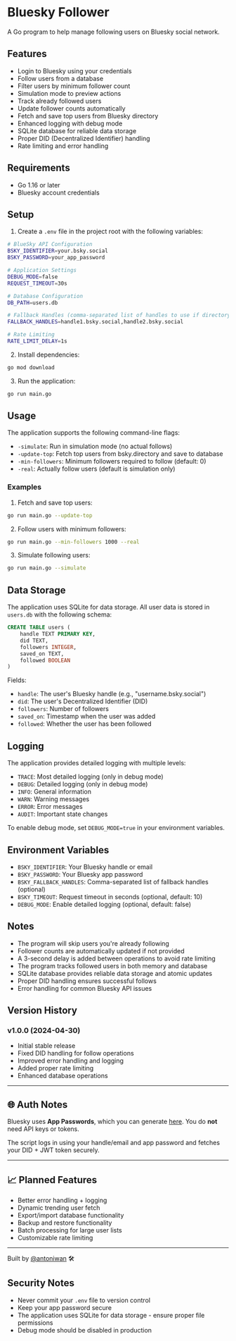 # Bluesky Follower

A Go program to help manage following users on Bluesky social network.

## Features

- Login to Bluesky using your credentials
- Follow users from a database
- Filter users by minimum follower count
- Simulation mode to preview actions
- Track already followed users
- Update follower counts automatically
- Fetch and save top users from Bluesky directory
- Enhanced logging with debug mode
- SQLite database for reliable data storage
- Proper DID (Decentralized Identifier) handling
- Rate limiting and error handling

## Requirements

- Go 1.16 or later
- Bluesky account credentials

## Setup

1. Create a `.env` file in the project root with the following variables:

```bash
# BlueSky API Configuration
BSKY_IDENTIFIER=your.bsky.social
BSKY_PASSWORD=your_app_password

# Application Settings
DEBUG_MODE=false
REQUEST_TIMEOUT=30s

# Database Configuration
DB_PATH=users.db

# Fallback Handles (comma-separated list of handles to use if directory fetch fails)
FALLBACK_HANDLES=handle1.bsky.social,handle2.bsky.social

# Rate Limiting
RATE_LIMIT_DELAY=1s
```

2. Install dependencies:

```bash
go mod download
```

3. Run the application:

```bash
go run main.go
```

## Usage

The application supports the following command-line flags:

- `-simulate`: Run in simulation mode (no actual follows)
- `-update-top`: Fetch top users from bsky.directory and save to database
- `-min-followers`: Minimum followers required to follow (default: 0)
- `-real`: Actually follow users (default is simulation only)

### Examples

1. Fetch and save top users:

```bash
go run main.go --update-top
```

2. Follow users with minimum followers:

```bash
go run main.go --min-followers 1000 --real
```

3. Simulate following users:

```bash
go run main.go --simulate
```

## Data Storage

The application uses SQLite for data storage. All user data is stored in `users.db` with the following schema:

```sql
CREATE TABLE users (
    handle TEXT PRIMARY KEY,
    did TEXT,
    followers INTEGER,
    saved_on TEXT,
    followed BOOLEAN
)
```

Fields:

- `handle`: The user's Bluesky handle (e.g., "username.bsky.social")
- `did`: The user's Decentralized Identifier (DID)
- `followers`: Number of followers
- `saved_on`: Timestamp when the user was added
- `followed`: Whether the user has been followed

## Logging

The application provides detailed logging with multiple levels:

- `TRACE`: Most detailed logging (only in debug mode)
- `DEBUG`: Detailed logging (only in debug mode)
- `INFO`: General information
- `WARN`: Warning messages
- `ERROR`: Error messages
- `AUDIT`: Important state changes

To enable debug mode, set `DEBUG_MODE=true` in your environment variables.

## Environment Variables

- `BSKY_IDENTIFIER`: Your Bluesky handle or email
- `BSKY_PASSWORD`: Your Bluesky app password
- `BSKY_FALLBACK_HANDLES`: Comma-separated list of fallback handles (optional)
- `BSKY_TIMEOUT`: Request timeout in seconds (optional, default: 10)
- `DEBUG_MODE`: Enable detailed logging (optional, default: false)

## Notes

- The program will skip users you're already following
- Follower counts are automatically updated if not provided
- A 3-second delay is added between operations to avoid rate limiting
- The program tracks followed users in both memory and database
- SQLite database provides reliable data storage and atomic updates
- Proper DID handling ensures successful follows
- Error handling for common Bluesky API issues

## Version History

### v1.0.0 (2024-04-30)

- Initial stable release
- Fixed DID handling for follow operations
- Improved error handling and logging
- Added proper rate limiting
- Enhanced database operations

---

## 🌐 Auth Notes

Bluesky uses **App Passwords**, which you can generate [here](https://bsky.app/settings/app-passwords). You do **not** need API keys or tokens.

The script logs in using your handle/email and app password and fetches your DID + JWT token securely.

---

## 📈 Planned Features

- Better error handling + logging
- Dynamic trending user fetch
- Export/import database functionality
- Backup and restore functionality
- Batch processing for large user lists
- Customizable rate limiting

---

Built by [@antoniwan](https://github.com/antoniwan) 🛠️

## Security Notes

- Never commit your `.env` file to version control
- Keep your app password secure
- The application uses SQLite for data storage - ensure proper file permissions
- Debug mode should be disabled in production
